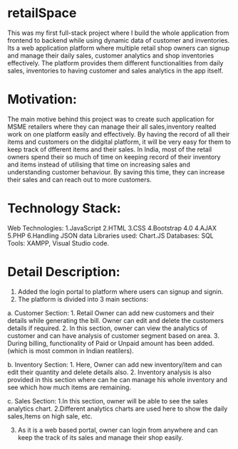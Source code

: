 # retailSpace
This was my first full-stack project where I build the whole application from frontend to backend while using dynamic data of customer and inventories.
Its a web application platform where multiple retail shop owners can signup and manage their daily sales, customer analytics and shop inventories effectively.
The platform provides them different functionalities from daily sales, inventories to having customer and sales analytics in the app itself.

# Motivation: 
The main motive behind this project was to create such application for MSME retailers where they can manage their all sales,inventory realted work on one platform easily and effectively.
By having the record of all their items and customers on the didgital platform, it will be very easy for them to keep track of dfferent items and their sales.
In India, most of the retail owners spend their so much of time on keeping record of their inventory and items instead of utilising that time on increasing sales and understanding customer behaviour.
By saving this time, they can increase their sales and can reach out to more customers.  

# Technology Stack:
Web Technologies: 1.JavaScript  2.HTML  3.CSS  4.Bootstrap 4.0  4.AJAX  5.PHP  6.Handling JSON data
Libraries used: Chart.JS
Databases: SQL
Tools: XAMPP, Visual Studio code.

# Detail Description: 
1. Added the login portal to platform where users can signup and signin.
2. The platform is divided into 3 main sections:

a. Customer Section:
      1. Retail Owner can add new customers and their details while generating the bill. Owner can edit and delete the customers details if required.
      2. In this section, owner can view the analytics of customer and can have analysis of customer segment based on area.
      3. During billing, functionality of Paid or Unpaid amount has been added. (which is most common in Indian reatilers).
      
b. Inventory Section:
      1. Here, Owner can add new inventory/item and can edit their quantity and delete details also.
      2. Inventory analysis is also provided in this section where can he can manage his whole inventory and see which how much items are remaining.
      
c. Sales Section:
      1.In this section, owner will be able to see the sales analytics chart.
      2.Different analytics charts are used here to show the daily sales,Items on high sale, etc.
      
3. As it is a web based portal, owner can login from anywhere and can keep the track of its sales and manage their shop easily.

